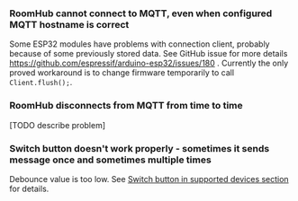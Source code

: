 ### RoomHub cannot connect to MQTT, even when configured MQTT hostname is correct
Some ESP32 modules have problems with connection client, probably because of some previously stored data. See GitHub issue for more details https://github.com/espressif/arduino-esp32/issues/180 .
Currently the only proved workaround is to change firmware temporarily to call `Client.flush();`.


### RoomHub disconnects from MQTT from time to time
[TODO describe problem]

### Switch button doesn't work properly - sometimes it sends message once and sometimes multiple times
Debounce value is too low. See [Switch button in supported devices section](supported-devices.md) for details. 
